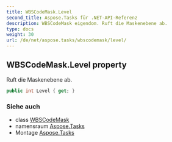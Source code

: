 ```yaml
---
title: WBSCodeMask.Level
second_title: Aspose.Tasks für .NET-API-Referenz
description: WBSCodeMask eigendom. Ruft die Maskenebene ab.
type: docs
weight: 30
url: /de/net/aspose.tasks/wbscodemask/level/
---
```

## WBSCodeMask.Level property

Ruft die Maskenebene ab.

```csharp
public int Level { get; }
```

### Siehe auch

* class [WBSCodeMask](../)
* namensraum [Aspose.Tasks](../../wbscodemask/)
* Montage [Aspose.Tasks](../../../)


